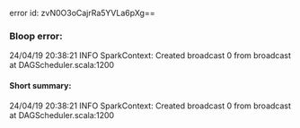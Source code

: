 error id: zvN0O3oCajrRa5YVLa6pXg==
### Bloop error:

24/04/19 20:38:21 INFO SparkContext: Created broadcast 0 from broadcast at DAGScheduler.scala:1200
#### Short summary: 

24/04/19 20:38:21 INFO SparkContext: Created broadcast 0 from broadcast at DAGScheduler.scala:1200